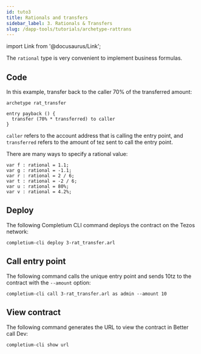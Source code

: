 ```yaml
---
id: tuto3
title: Rationals and transfers
sidebar_label: 3. Rationals & Transfers
slug: /dapp-tools/tutorials/archetype-rattrans
---
```


import Link from '@docusaurus/Link';

The `rational` type is very convenient to implement business formulas.

## Code

In this example, transfer back to the caller 70% of the transferred amount:

```archetype {4}
archetype rat_transfer

entry payback () {
  transfer (70% * transferred) to caller
}
```

`caller` refers to the account address that is calling the entry point, and `transferred` refers to the amount of tez sent to call the entry point.

There are many ways to specify a rational value:

```archetype
var f : rational = 1.1;
var g : rational = -1.1;
var r : rational = 2 / 6;
var t : rational = -2 / 6;
var u : rational = 80%;
var v : rational = 4.2%;
```

## Deploy

The following <Link to='/docs/dapp-tools/completium-cli'>Completium CLI</Link> command deploys the contract on the Tezos network:

```
completium-cli deploy 3-rat_transfer.arl
```

## Call entry point

The following command calls the unique entry point and sends 10tz to the contract with the `--amount` option:

```
completium-cli call 3-rat_transfer.arl as admin --amount 10
```

## View contract

The following command generates the URL to view the contract in Better call Dev:

```
completium-cli show url
```
